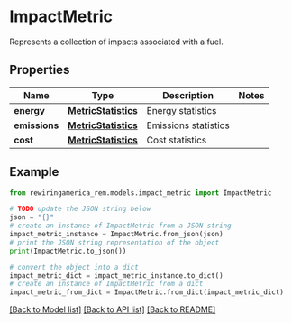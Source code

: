 # ImpactMetric

Represents a collection of impacts associated with a fuel.

## Properties

Name | Type | Description | Notes
------------ | ------------- | ------------- | -------------
**energy** | [**MetricStatistics**](MetricStatistics.md) | Energy statistics | 
**emissions** | [**MetricStatistics**](MetricStatistics.md) | Emissions statistics | 
**cost** | [**MetricStatistics**](MetricStatistics.md) | Cost statistics | 

## Example

```python
from rewiringamerica_rem.models.impact_metric import ImpactMetric

# TODO update the JSON string below
json = "{}"
# create an instance of ImpactMetric from a JSON string
impact_metric_instance = ImpactMetric.from_json(json)
# print the JSON string representation of the object
print(ImpactMetric.to_json())

# convert the object into a dict
impact_metric_dict = impact_metric_instance.to_dict()
# create an instance of ImpactMetric from a dict
impact_metric_from_dict = ImpactMetric.from_dict(impact_metric_dict)
```
[[Back to Model list]](../README.md#documentation-for-models) [[Back to API list]](../README.md#documentation-for-api-endpoints) [[Back to README]](../README.md)


